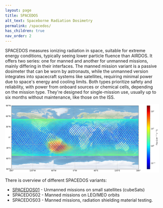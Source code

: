 ```yaml
---
layout: page
title: SPACEDOS
alt_text: Spaceborne Radiation Dosimetry
permalink: /spacedos/
has_children: true
nav_order: 2
---
```


SPACEDOS measures ionizing radiation in space, suitable for extreme energy conditions, typically seeing lower particle fluence than AIRDOS. It offers two series: one for manned and another for unmanned missions, mainly differing in their interfaces. The manned mission variant is a passive dosimeter that can be worn by astronauts, while the unmanned version integrates into spacecraft systems like satellites, requiring minimal power due to space's energy and cooling limits. Both types prioritize safety and reliability, with power from onboard sources or chemical cells, depending on the mission type. They're designed for single-mission use, usually up to six months without maintenance, like those on the ISS.

![SPACEDOS02 data measured on-board of ISS](https://raw.githubusercontent.com/UniversalScientificTechnologies/SPACEDOS02/SPACEDOS02A/doc/src/img/ISS_radiation_map.png)

There is overview of different SPACEDOS variants:

  * [SPACEDOS01](/spacedos/SPACEDOS01) - Unmanned missions on small satellites (cubeSats)
  * SPACEDOS02 - Manned missions on LEO/MEO orbits
  * SPACEDOS03 - Manned missions, radiation shielding material testing.
